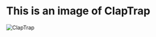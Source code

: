 # This is an image of ClapTrap

![ClapTrap](https://github.com/user-attachments/assets/bdc3b8b4-788a-454e-b9fd-e0694cd314f6)
